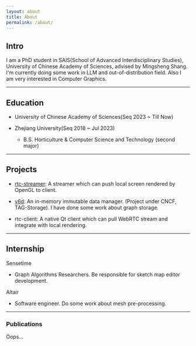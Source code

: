 ```yaml
---
layout: about
title: About
permalink: /about/
---
```


## Intro

I am a PhD student in SAIS(School of Advanced Interdisciplinary Studies), University of Chinese Academy of Sciences, advised by Mingsheng Shang. I'm currently doing some work in LLM and out-of-distribution field. Also I am very interested in Computer Graphics.

---

## Education

* University of Chinese Academy of Sciences(Seq 2023 ~ Till Now)

* Zhejiang University(Seq 2018 ~ Jul 2023)
  *  B.S. Horticulture & Computer Science and Technology (second major)

---

## Projects

* [rtc-streamer](https://github.com/SighingSnow/rtc-streamer): A streamer which can push local screen rendered by OpenGL to client.

* [v6d](https://github.com/SighingSnow/v6d): An in-memory immutable data manager. (Project under CNCF, TAG-Storage). I have done some work about graph storage.

* rtc-client: A native Qt client which can pull WebRTC stream and integrate with local rendering.

---

## Internship

Sensetime

* Graph Algorithms Researchers. Be responsible for sketch map editor development.

Altair

* Software engineer. Do some work about mesh pre-processing.

---

### Publications

Oops...
